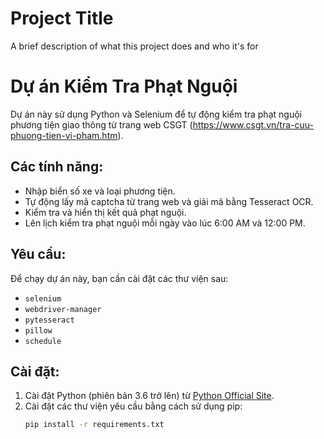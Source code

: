 
# Project Title

A brief description of what this project does and who it's for

# Dự án Kiểm Tra Phạt Nguội

Dự án này sử dụng Python và Selenium để tự động kiểm tra phạt nguội phương tiện giao thông từ trang web CSGT (https://www.csgt.vn/tra-cuu-phuong-tien-vi-pham.htm).

## Các tính năng:
- Nhập biển số xe và loại phương tiện.
- Tự động lấy mã captcha từ trang web và giải mã bằng Tesseract OCR.
- Kiểm tra và hiển thị kết quả phạt nguội.
- Lên lịch kiểm tra phạt nguội mỗi ngày vào lúc 6:00 AM và 12:00 PM.

## Yêu cầu:
Để chạy dự án này, bạn cần cài đặt các thư viện sau:

- `selenium`
- `webdriver-manager`
- `pytesseract`
- `pillow`
- `schedule`

## Cài đặt:
1. Cài đặt Python (phiên bản 3.6 trở lên) từ [Python Official Site](https://www.python.org/downloads/).
2. Cài đặt các thư viện yêu cầu bằng cách sử dụng pip:
   ```bash
   pip install -r requirements.txt
